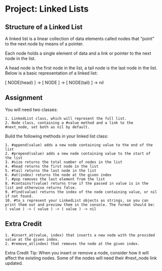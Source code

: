 # Project: Linked Lists
## Structure of a Linked List

A linked list is a linear collection of data elements called nodes that “point” to the next node by means of a pointer.

Each node holds a single element of data and a link or pointer to the next node in the list.

A head node is the first node in the list, a tail node is the last node in the list. Below is a basic representation of a linked list:

[ NODE(head) ] -> [ NODE ] -> [ NODE(tail) ] -> nil

## Assignment

You will need two classes:

    1. LinkedList class, which will represent the full list.
    2. Node class, containing a #value method and a link to the #next_node, set both as nil by default.

Build the following methods in your linked list class:

    1. #append(value) adds a new node containing value to the end of the list
    2. #prepend(value) adds a new node containing value to the start of the list
    3. #size returns the total number of nodes in the list
    4. #head returns the first node in the list
    5. #tail returns the last node in the list
    6. #at(index) returns the node at the given index
    7. #pop removes the last element from the list
    8. #contains?(value) returns true if the passed in value is in the list and otherwise returns false.
    9. #find(value) returns the index of the node containing value, or nil if not found.
    10. #to_s represent your LinkedList objects as strings, so you can print them out and preview them in the console. The format should be: ( value ) -> ( value ) -> ( value ) -> nil

## Extra Credit

    1. #insert_at(value, index) that inserts a new node with the provided value at the given index.
    2. #remove_at(index) that removes the node at the given index.

Extra Credit Tip: When you insert or remove a node, consider how it will affect the existing nodes. Some of the nodes will need their #next_node link updated.
